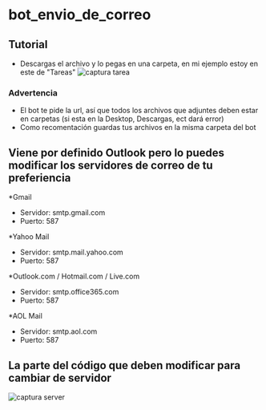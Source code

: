 # bot_envio_de_correo 

## Tutorial

- Descargas el archivo y lo pegas en una carpeta, en mi ejemplo estoy en este de "Tareas"
![captura tarea](https://github.com/LukasParra/bot_envio_de_correo/assets/150611303/8d6cfef8-2ba5-42f2-9aa1-cc1d23f2532a)

### Advertencia
- El bot te pide la url, así que todos los archivos que adjuntes deben estar en carpetas (si esta en la Desktop, Descargas, ect dará error)
- Como recomentación guardas tus archivos en la misma carpeta del bot

## Viene por definido Outlook pero lo puedes modificar los servidores de correo de tu preferiencia

*Gmail
- Servidor: smtp.gmail.com
- Puerto: 587

*Yahoo Mail
- Servidor: smtp.mail.yahoo.com
- Puerto: 587

*Outlook.com / Hotmail.com / Live.com
- Servidor: smtp.office365.com
- Puerto: 587

*AOL Mail
- Servidor: smtp.aol.com
- Puerto: 587

## La parte del código que deben modificar para cambiar de servidor
![captura server](https://github.com/LukasParra/bot_envio_de_correo/assets/150611303/4ebb1ed0-29f9-487c-b9c6-b425f7412d12)
